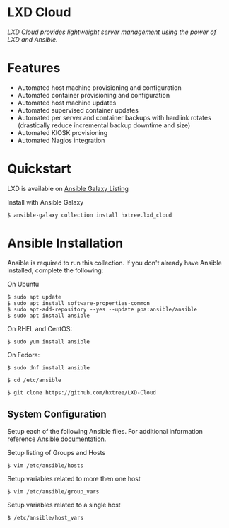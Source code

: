 # LXD Cloud

*LXD Cloud provides lightweight server management using the power of LXD and Ansible.*

# Features
+ Automated host machine provisioning and configuration
+ Automated container provisioning and configuration
+ Automated host machine updates
+ Automated supervised container updates
+ Automated per server and container backups with hardlink rotates (drastically reduce incremental backup downtime and size)
+ Automated KIOSK provisioning
+ Automated Nagios integration

# Quickstart

LXD is available on [Ansible  Galaxy Listing](https://galaxy.ansible.com/hxtree/lxd_cloud)

Install with Ansible Galaxy
```
$ ansible-galaxy collection install hxtree.lxd_cloud
```

# Ansible Installation

Ansible is required to run this collection. If you don't already have Ansible installed, complete the following:

On Ubuntu
```
$ sudo apt update
$ sudo apt install software-properties-common
$ sudo apt-add-repository --yes --update ppa:ansible/ansible
$ sudo apt install ansible
```

On RHEL and CentOS:

```shell script
$ sudo yum install ansible
```

On Fedora:

```
$ sudo dnf install ansible
```

```
$ cd /etc/ansible
```

```
$ git clone https://github.com/hxtree/LXD-Cloud
```

## System Configuration
Setup each of the following Ansible files. For additional information reference [Ansible documentation](https://docs.ansible.com/).

Setup listing of Groups and Hosts
```shell script
$ vim /etc/ansible/hosts
```

Setup variables related to more then one host
```shell script
$ vim /etc/ansible/group_vars
```

Setup variables related to a single host
```shell script
$ /etc/ansible/host_vars
```
